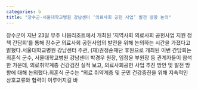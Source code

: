 ```yaml
---
categories: b
title: "장수군·서울대학교병원 강남센터 ‘의료사회 공헌 사업’ 발전 방향 논의"
---
```

장수군이 지난 23일 무주 나봄리조트에서 개최된 ‘지역사회 의료사회 공헌사업 지원 정책 간담회’를 통해 장수군 의료사회 공헌사업의 발전을 위해 논의하는 시간을 가졌다고 밝혔다.서울대학교병원 강남센터 주관, (재)권정순재단 후원으로 개최된 이번 간담회는 최훈식 군수, 서울대학교병원 강남센터 박경우 원장, 임정윤 부원장 등 관계자들이 참석한 가운데, 의료취약계층 건강검진 실적 보고, 의료사회공헌 사업 추진 방안 및 발전 방향에 대해 논의했다.최훈식 군수는 “의료 취약계층 및 군민 건강증진을 위해 지속적인 상호교류와 협력이 이루어지길 바